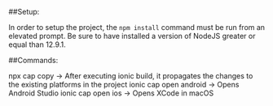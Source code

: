 ##Setup:

In order to setup the project, the `npm install` command must be run from an elevated prompt. Be sure to have installed a version of NodeJS greater or equal than 12.9.1.

##Commands:

npx cap copy -> After executing ionic build, it propagates the changes to the existing platforms in the project
ionic cap open android -> Opens Android Studio
ionic cap open ios -> Opens XCode in macOS
